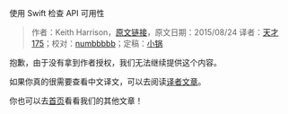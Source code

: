 使用 Swift 检查 API 可用性

> 作者：Keith Harrison，[原文链接](http://useyourloaf.com/blog/checking-api-availability-with-swift.html)，原文日期：2015/08/24
> 译者：[天才175](http://weibo.com/u/2916092907)；校对：[numbbbbb](https://github.com/numbbbbb)；定稿：[小锅](http://www.swiftyper.com/)
  
抱歉，由于没有拿到作者授权，我们无法继续提供这个内容。

如果你真的很需要查看中文译文，可以去阅读[译者文章](http://www.jianshu.com/p/e0baa74c3e8a)。

你也可以去[首页](http://swift.gg)看看我们的其他文章！

